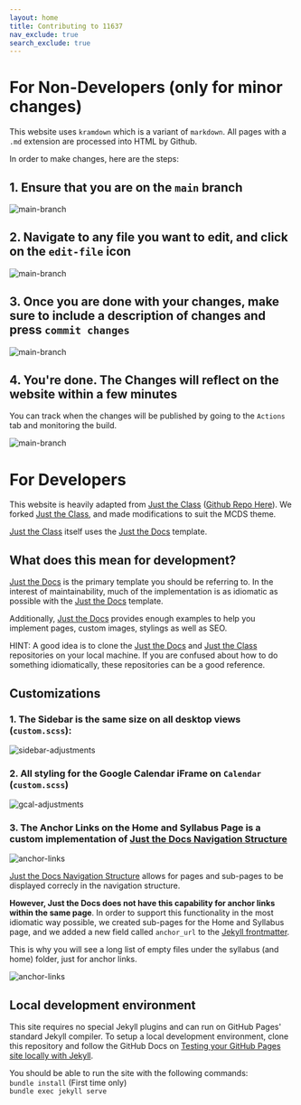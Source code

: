 ```yaml
---
layout: home
title: Contributing to 11637
nav_exclude: true
search_exclude: true
---
```


# For Non-Developers (only for minor changes)

This website uses `kramdown` which is a variant of `markdown`. All pages with a `.md` extension are processed into HTML by Github.

In order to make changes, here are the steps:

## 1. Ensure that you are on the `main` branch

![main-branch](assets/images/dev-docs/github-branch.png)

## 2. Navigate to any file you want to edit, and click on the `edit-file` icon

![main-branch](assets/images/dev-docs/github-edit-file.png)

## 3. Once you are done with your changes, make sure to include a description of changes and press `commit changes`

![main-branch](assets/images/dev-docs/github-save-file.png)

## 4. You're done. The Changes will reflect on the website within a few minutes

You can track when the changes will be published by going to the `Actions` tab and monitoring the build.

![main-branch](assets/images/dev-docs/github-page-deployment.png)

# For Developers

This website is heavily adapted from [Just the Class](https://kevinl.info/just-the-class/) ([Github Repo Here](https://github.com/kevinlin1/just-the-class)). We forked [Just the Class](https://kevinl.info/just-the-class/), and made modifications to suit the MCDS theme.

[Just the Class](https://kevinl.info/just-the-class/) itself uses the [Just the Docs](https://just-the-docs.github.io/just-the-docs/) template.

## What does this mean for development?

[Just the Docs](https://just-the-docs.github.io/just-the-docs/) is the primary template you should be referring to. In the interest of maintainability, much of the implementation is as idiomatic as possible with the [Just the Docs](https://just-the-docs.github.io/just-the-docs/) template.

Additionally, [Just the Docs](https://just-the-docs.github.io/just-the-docs/) provides enough examples to help you implement pages, custom images, stylings as well as SEO.

HINT: A good idea is to clone the [Just the Docs](https://github.com/just-the-docs/just-the-docs) and [Just the Class](https://github.com/kevinlin1/just-the-class) repositories on your local machine. If you are confused about how to do something idiomatically, these repositories can be a good reference.

## Customizations
### 1. The Sidebar is the same size on all desktop views (`custom.scss`):
![sidebar-adjustments](assets/images/dev-docs/sidebar-adjustments.png)

### 2. All styling for the Google Calendar iFrame on `Calendar` (`custom.scss`)
![gcal-adjustments](assets/images/dev-docs/gcal-styling.png)

### 3. The Anchor Links on the Home and Syllabus Page is a custom implementation of [Just the Docs Navigation Structure](https://just-the-docs.github.io/just-the-docs/docs/navigation-structure/)
![anchor-links](assets/images/dev-docs/anchor-links.png)

[Just the Docs Navigation Structure](https://just-the-docs.github.io/just-the-docs/docs/navigation-structure/) allows for pages and sub-pages to be displayed correcly in the navigation structure.

**However, Just the Docs does not have this capability for anchor links within the same page**. In order to support this functionality in the most idiomatic way possible, we created sub-pages for the Home and Syllabus page, and we added a new field called `anchor_url` to the [Jekyll frontmatter](https://jekyllrb.com/docs/front-matter/).

This is why you will see a long list of empty files under the syllabus (and home) folder, just for anchor links.

![anchor-links](assets/images/dev-docs/anchor-links-implementation.png)

## Local development environment

This site requires no special Jekyll plugins and can run on GitHub Pages' standard Jekyll compiler. To setup a local development environment, clone this repository and follow the GitHub Docs on [Testing your GitHub Pages site locally with Jekyll](https://docs.github.com/en/pages/setting-up-a-github-pages-site-with-jekyll/testing-your-github-pages-site-locally-with-jekyll).

You should be able to run the site with the following commands:<br />
```bundle install``` (First time only)<br />
```bundle exec jekyll serve```

